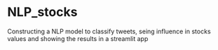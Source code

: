 # NLP_stocks
Constructing a NLP model to classify tweets, seing influence in stocks values and showing the results in a streamlit app
